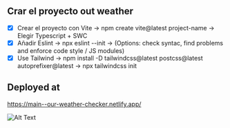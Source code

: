 ## Crar el proyecto out weather
- [x] Crear el proyecto con Vite -> npm create vite@latest project-name -> Elegir Typescript + SWC
- [x] Añadir Eslint -> npx eslint --init -> (Options: check syntac, find problems and enforce code style / JS modules)
- [x] Use Tailwind -> npm install -D tailwindcss@latest postcss@latest autoprefixer@latest -> npx tailwindcss init

## Deployed at
https://main--our-weather-checker.netlify.app/

![Alt Text](./gif_results.gif)